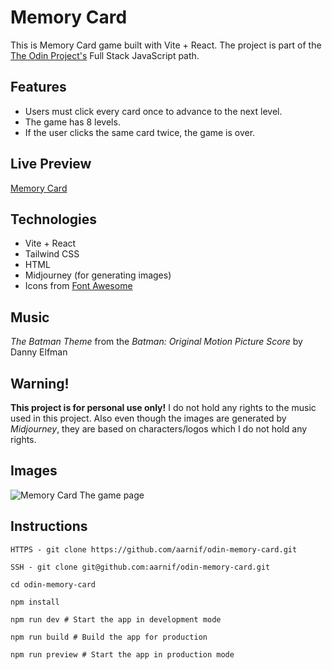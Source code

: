 # Memory Card

This is Memory Card game built with Vite + React. The project is part of the [The Odin Project's](https://www.theodinproject.com/) Full Stack JavaScript path.

## Features

- Users must click every card once to advance to the next level.
- The game has 8 levels.
- If the user clicks the same card twice, the game is over.

## Live Preview

[Memory Card](https://aarnif.github.io/odin-memory-card/)

## Technologies

- Vite + React
- Tailwind CSS
- HTML
- Midjourney (for generating images)
- Icons from [Font Awesome](https://fontawesome.com/)

## Music

<em>The Batman Theme</em> from the <em>Batman: Original Motion Picture Score</em> by Danny Elfman

## Warning!

<strong>This project is for personal use only!</strong>
I do not hold any rights to the music used in this project. Also even though the images are generated by <em>Midjourney</em>,
they are based on characters/logos which I do not hold any rights.

## Images

![Memory Card](/src/assets/other-images/page.png)
The game page

## Instructions

```
HTTPS - git clone https://github.com/aarnif/odin-memory-card.git

SSH - git clone git@github.com:aarnif/odin-memory-card.git

cd odin-memory-card

npm install

npm run dev # Start the app in development mode

npm run build # Build the app for production

npm run preview # Start the app in production mode
```
